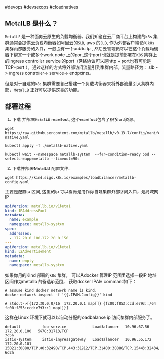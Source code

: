 
#devops #devsecops #cloudnatives

## MetalLB 是什么？

`MetalLB` 是一种面向云原生的负载均衡器，我们知道在云厂商平台上构建的`k8s` 集群通常会提供云负载均衡器如阿里云的`SLB`, aws 的`ELB`, 作为外部客户端访问`k8s` 集群内部服务的入口，一般会有一个public ip , 然后云管理员可以在这个负载均衡器下绑定一个或多个work node 上的port,这个port 也就是提前部署在`K8S` 集群上的ingress controller service 的port（网络协议可以是http + port也有可能是TCP+port ），通过这样的方式将外部访问流量引到集群内部。流量路径为：
slb -> ingress controller-> service-> endpoints。

但是对于自建的`k8s` 集群需要自己搭建一个负载均衡器来将外部流量引入集群内部，`MetalLB` 正好可以提供这类的功能。

## 部署过程

1. 下载 并部署`MetalLB` manifest, 这个manifest包含了很多crd资源。
```shell
wget https://raw.githubusercontent.com/metallb/metallb/v0.13.7/config/manifests/metallb-native.yaml

kubectl apply -f ./metallb-native.yaml

kubectl wait --namespace metallb-system  --for=condition=ready pod --selector=app=metallb --timeout=90s
```

2.  下载并部署MetalLB 配置文件.
```shell
wget https://kind.sigs.k8s.io/examples/loadbalancer/metallb-config.yaml
```


主要是配置ip 区间, 这里的ip 可以看做是用作你自建集群外部访问入口，是局域网IP
```yaml
apiVersion: metallb.io/v1beta1
kind: IPAddressPool
metadata:
  name: example
  namespace: metallb-system
spec:
  addresses:
  - 172.20.0.100-172.20.0.150
---
apiVersion: metallb.io/v1beta1
kind: L2Advertisement
metadata:
  name: empty
  namespace: metallb-system
```

如果你用的Kind 部署的`k8s` 集群， 可以从docker 管理IP 范围里选择一段IP 地址区间作为metallb 的备选ip范围， 获取docker IPAM command如下：

```shell
# assume kind docker network name is kind.
docker network inspect -f '{{.IPAM.Config}}' kind

# stdout->[{172.20.0.0/16  172.20.0.1 map[]} {fc00:f853:ccd:e793::/64  fc00:f853:ccd:e793::1 map[]}]
```

这样在Linux 环境下就可以以自动分配的loadbalance ip 访问集群内部服务了。

```text
default          foo-service            LoadBalancer   10.96.67.56     172.20.0.100   5678:31713/TCP                                                               7d5h
istio-system     istio-ingressgateway   LoadBalancer   10.96.55.172    172.20.0.101   15021:30880/TCP,80:32490/TCP,443:31912/TCP,31400:30886/TCP,15443:32434/TCP   6d2h
```
